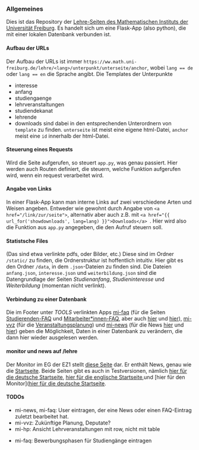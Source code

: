 ### Allgemeines

Dies ist das Repository der [Lehre-Seiten des Mathematischen Instituts der Universität Freiburg](https://www.math.uni-freiburg.de/lehre/). Es handelt sich um eine Flask-App (also python), die mit einer lokalen Datenbank verbunden ist.

#### Aufbau der URLs

Der Aufbau der URLs ist immer `https://ww.math.uni-freiburg.de/lehre/<lang>/unterpunkt/unterseite/anchor`,
wobei `lang == de` oder `lang == en` die Sprache angibt. Die Templates der Unterpunkte

- interesse
- anfang
- studiengaenge
- lehrveranstaltungen
- studiendekanat
- lehrende
- downloads
  sind dabei in den entsprechenden Unterordnern von `template` zu finden. `unterseite` ist meist eine eigene html-Datei, `anchor` meist eine `id` innerhalb der html-Datei.

#### Steuerung eines Requests

Wird die Seite aufgerufen, so steuert `app.py`, was genau passiert. Hier werden auch Routen definiert, die steuern, welche Funktion aufgerufen wird, wenn ein request verarbeitet wird.

#### Angabe von Links

In einer Flask-App kann man interne Links auf zwei verschiedene Arten und Weisen angeben. Entweder wie gewohnt durch Angabe von `<a href="/link/zur/seite">`, alternativ aber auch z.B. mit `<a href="{{ url_for('showdownloads', lang=lang) }}">Downloads</a> `. Hier wird also die Funktion aus `app.py` angegeben, die den Aufruf steuern soll.

#### Statistsche Files

(Das sind etwa verlinkte pdfs, oder Bilder, etc.) Diese sind im Ordner `/static/` zu finden, die Ordnerstruktur ist hoffentlich intuitiv. Hier gibt es den Ordner `/data`, in dem `.json`-Dateien zu finden sind. Die Dateien `anfang.json`, `interesse.json` und `weiterbildung.json` sind die Datengrundlage der Seiten _Studienanfang_, _Studieninteresse_ und _Weiterbildung_ (momentan nicht verlinkt).

#### Verbindung zu einer Datenbank

Die im Footer unter _TOOLS_ verlinkten Apps [mi-faq](http://mi-faq1.mathematik.privat/) (für die Seiten [Studierenden-FAQ](http://www.math.uni-freiburg.de/lehre/de/studiendekanat/faq/) und [Mitarbeiter*innen-FAQ](http://www.math.uni-freiburg.de/lehre/de/lehrende/faq/), aber auch [hier](http://www.math.uni-freiburg.de/lehre/studiendekanat/pruefungsamt/) und [hier](http://www.math.uni-freiburg.de/lehre/de/studiendekanat/studienberatung/)), [mi-vvz](http://mi-vvz1.mathematik.privat/) (für die [Veranstaltungsplanung](http://www.math.uni-freiburg.de/lehre/de/lehrveranstaltungen/)) und [mi-news](http://mi-news1.mathematik.privat/) (für die News [hier](http://www.math.uni-freiburg.de/lehre/) und [hier](http://www.math.uni-freiburg.de/lehre/monitor/)) geben die Möglichkeit, Daten in einer Datenbank zu verändern, die dann hier wieder ausgelesen werden.


#### monitor und news auf /lehre

Der Monitor im EG der EZ1 stellt [diese Seite](http://www.math.uni-freiburg.de/lehre/monitor/) dar. Er enthält News, genau wie die [Startseite](http://www.math.uni-freiburg.de/lehre/). Beide Seiten gibt es auch in Testversionen, nämlich [hier für die deutsche Startseite](http://www.math.uni-freiburg.de/lehre/de/test), [hier für die englische Startseite](http://www.math.uni-freiburg.de/lehre/de/test),und [hier für den Monitor]([hier für die deutsche Startseite](http://www.math.uni-freiburg.de/lehre/monitortest). 


#### TODOs

* mi-news, mi-faq: User eintragen, der eine News oder einen FAQ-Eintrag zuletzt bearbeitet hat.
* mi-vvz: Zukünftige Planung, Deputate?
* mi-hp: Ansicht Lehrveranstaltungen mit row, nicht mit table
+ mi-faq: Bewerbungsphasen für Studiengänge eintragen